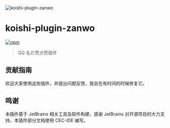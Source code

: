 ![koishi-plugin-zanwo](https://socialify.git.ci/xiaozhu2007/koishi-plugin-zanwo/image?description=1&forks=1&issues=1&language=1&name=1&owner=1&pattern=Signal&pulls=1&stargazers=1&theme=Auto)

# koishi-plugin-zanwo

[![npm](https://img.shields.io/npm/v/koishi-plugin-zanwo?style=flat-square)](https://www.npmjs.com/package/koishi-plugin-zanwo)

> QQ 名片赞点赞插件

## 贡献指南

欢迎大家使用这些插件，并提出问题反馈，我会在有时间的时候修复它。

## 鸣谢

本插件基于 JetBrains 相关工具及软件构建，感谢 JetBrains 对开源项目的大力支持。本插件部分文档使用 CEC-IDE 编写。